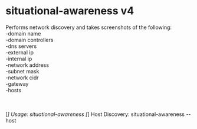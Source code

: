# situational-awareness v4

Performs network discovery and takes screenshots of the following:<br>
-domain name<br>
-domain controllers<br>
-dns servers<br>
-external ip<br>
-internal ip<br>
-network address<br>
-subnet mask<br>
-network cidr<br>
-gateway<br>
-hosts<br>
<br><br>

[*] Usage:  situational-awareness <interface>
[*] Host Discovery:  situational-awareness <interface> --host
